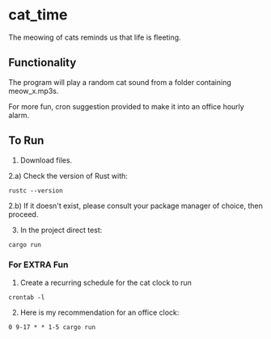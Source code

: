 # cat_time
The meowing of cats reminds us that life is fleeting. 

## Functionality
The program will play a random cat sound from a folder containing meow_x.mp3s.

For more fun, cron suggestion provided to make it into an office hourly alarm. 

## To Run
1) Download files.

2.a) Check the version of Rust with:
```
rustc --version
```
2.b) If it doesn't exist, please consult your package manager of choice, then proceed.

3) In the project direct test:
```
cargo run
```

### For EXTRA Fun
1) Create a recurring schedule for the cat clock to run
```
crontab -l
```
2) Here is my recommendation for an office clock:
```
0 9-17 * * 1-5 cargo run
```
